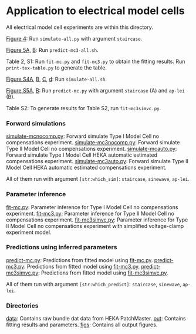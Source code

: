 # Application to electrical model cells

All electrical model cell experiments are within this directory.

[Figure 4](figs/simulate-all-staircase.pdf): Run `simulate-all.py` with argument `staircase`.

[Figure 5A](figs/predict-mc3nocomp-staircase.pdf), [B](figs/predict-mc3nocomp-ap-lei.pdf): Run `predict-mc3-all.sh`.

Table 2, S1: Run `fit-mc.py` and `fit-mc3.py` to obtain the fitting results. Run `print-tex-table.py` to generate the table.

[Figure S4A](figs/simulate-all-mcnocomp-staircase.pdf),
[B](figs/simulate-all-mc3nocomp-staircase.pdf),
[C](figs/simulate-all-mcauto-staircase.pdf),
[d](figs/simulate-all-mc3auto-staircase.pdf): Run `simulate-all.sh`.

[Figure S5A](figs/predict-mcnocomp-staircase.pdf), [B](figs/predict-mcnocomp-ap-lei.pdf): Run `predict-mc.py` with argument `staircase` (A) and `ap-lei` (B).

Table S2: To generate results for Table S2, run `fit-mc3simvc.py`.


### Forward simulations

[simulate-mcnocomp.py](./simulate-mcnocomp.py): Forward simulate Type I Model Cell no compensations experiment.
[simulate-mc3nocomp.py](./simulate-mc3nocomp.py): Forward simulate Type II Model Cell no compensations experiment.
[simulate-mcauto.py](./simulate-mcauto.py): Forward simulate Type I Model Cell HEKA automatic estimated compensations experiment.
[simulate-mc3auto.py](./simulate-mc3auto.py): Forward simulate Type II Model Cell HEKA automatic estimated compensations experiment.

All of them run with argument `[str:which_sim]`: `staircase`, `sinewave`, `ap-lei`.


### Parameter inference

[fit-mc.py](./fit-mc.py): Parameter inference for Type I Model Cell no compensations experiment.
[fit-mc3.py](./fit-mc3.py): Parameter inference for Type II Model Cell no compensations experiment.
[fit-mc3simvc.py](./fit-mc3simvc.py): Parameter inference for Type II Model Cell no compensations experiment with simplified voltage-clamp experiment model.


### Predictions using inferred parameters

[predict-mc.py](./predict-mc.py): Predictions from fitted model using [fit-mc.py](./fit-mc.py).
[predict-mc3.py](./predict-mc3.py): Predictions from fitted model using [fit-mc3.py](./fit-mc3.py).
[predict-mc3simvc.py](./predict-mc3simvc.py): Predictions from fitted model using [fit-mc3simvc.py](./fit-mc3simvc.py).

All of them run with argument `[str:which_predict]`: `staircase`, `sinewave`, `ap-lei`.


### Directories

[data](./data): Contains raw bundle dat data from HEKA PatchMaster.
[out](./out): Contains fitting results and parameters.
[figs](./figs): Contains all output figures.

